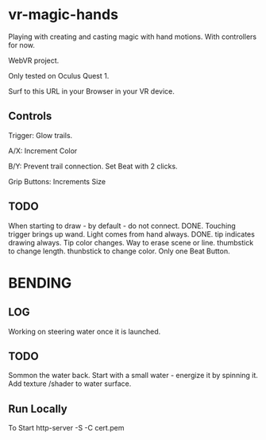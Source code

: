 # vr-magic-hands

Playing with creating and casting magic with hand motions. With controllers for now.

WebVR project.

Only tested on Oculus Quest 1.

Surf to this URL in your Browser in your VR device.

## Controls

Trigger: Glow trails.

A/X: Increment Color

B/Y: Prevent trail connection. Set Beat with 2 clicks.

Grip Buttons: Increments Size


## TODO
When starting to draw - by default - do not connect. DONE.
Touching trigger brings up wand.
Light comes from hand always. DONE.
tip indicates drawing always. Tip color changes.
Way to erase scene or line.
thumbstick to change length.
thunbstick to change color.
Only one Beat Button.

# BENDING
## LOG

Working on steering water once it is launched.

## TODO
Sommon the water back.
Start with a small water - energize it by spinning it.
Add texture /shader to water surface.


## Run Locally

To Start
http-server -S -C cert.pem
